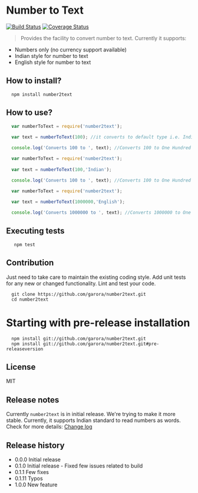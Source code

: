 Number to Text
===
[![Build Status](https://travis-ci.org/garora/number2text.svg?branch=master)](https://travis-ci.org/garora/number2text)   [![Coverage Status](https://coveralls.io/repos/garora/number2text/badge.svg)](https://coveralls.io/r/garora/number2text)
> Provides the facility to convert number to text. Currently it supports:

* Numbers only (no currency support available) 
* Indian style for number to text
* English style for number to text


## How to install?

```shell
  npm install number2text
```

## How to use?

```js
  var numberToText = require('number2text');
      
  var text = numberToText(100); //it converts to default type i.e. Indian

  console.log('Converts 100 to ', text); //Converts 100 to One Hundred
```

```js
  var numberToText = require('number2text');
      
  var text = numberToText(100,'Indian');

  console.log('Converts 100 to ', text); //Converts 100 to One Hundred
```

```js
  var numberToText = require('number2text');
      
  var text = numberToText(1000000,'English');

  console.log('Converts 1000000 to ', text); //Converts 1000000 to One Million
```

## Executing tests

```shell
   npm test
```

## Contribution

Just need to take care to maintain the existing coding style. Add unit tests for any new or changed functionality. Lint and test your code.

```shell
  git clone https://github.com/garora/number2text.git
  cd number2text
```


# Starting with pre-release installation

```shell
  npm install git://github.com/garora/number2text.git
  npm install git://github.com/garora/number2text.git#pre-releaseversion
```

## License

MIT

## Release notes

Currently ```number2text``` is in initial release. We're trying to make it more stable. Currently, it supports Indian standard to read numbers as words. Check for more details: [Change log](https://github.com/garora/number2text/blob/master/Changelog.md)


## Release history

* 0.0.0 Initial release
* 0.1.0 Initial release - Fixed few issues related to build
* 0.1.1 Few fixes
* 0.1.11 Typos
* 1.0.0 New feature
